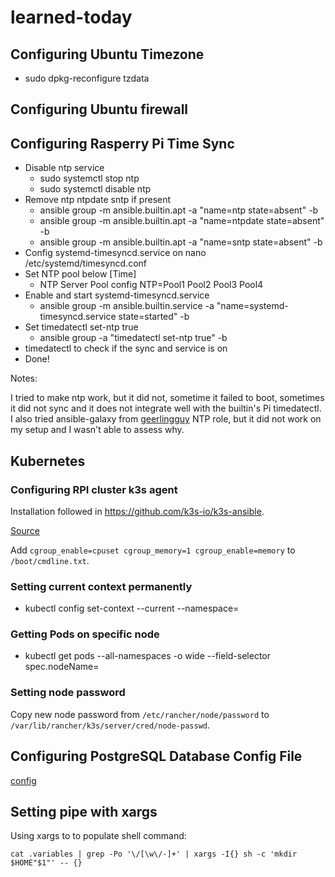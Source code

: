 # learned-today

## Configuring Ubuntu Timezone

* sudo dpkg-reconfigure tzdata

## Configuring Ubuntu firewall



## Configuring Rasperry Pi Time Sync

* Disable ntp service
  * sudo systemctl stop ntp
  * sudo systemctl disable ntp
* Remove ntp ntpdate sntp if present
  * ansible group -m ansible.builtin.apt -a "name=ntp state=absent" -b
  * ansible group -m ansible.builtin.apt -a "name=ntpdate state=absent" -b
  * ansible group -m ansible.builtin.apt -a "name=sntp state=absent" -b
* Config systemd-timesyncd.service on nano /etc/systemd/timesyncd.conf
* Set NTP pool below [Time]
  * NTP Server Pool config NTP=Pool1 Pool2 Pool3 Pool4
* Enable and start systemd-timesyncd.service
  * ansible group -m ansible.builtin.service -a "name=systemd-timesyncd.service state=started" -b
* Set timedatectl set-ntp true
  * ansible group -a "timedatectl set-ntp true" -b
* timedatectl to check if the sync and service is on
* Done!

Notes:

I tried to make ntp work, but it did not, sometime it failed to boot, sometimes it did not sync and it does not integrate well with the builtin's Pi timedatectl.
I also tried ansible-galaxy from [geerlingguy](https://github.com/geerlingguy/ansible-role-ntp) NTP role, but it did not work on my setup and I wasn't able to assess why.

## Kubernetes

### Configuring RPI cluster k3s agent
Installation followed in https://github.com/k3s-io/k3s-ansible.

[Source](https://blog.alexellis.io/test-drive-k3s-on-raspberry-pi/)

Add  `cgroup_enable=cpuset cgroup_memory=1 cgroup_enable=memory` to `/boot/cmdline.txt`. 

### Setting current context permanently

* kubectl config set-context --current --namespace=

### Getting Pods on specific node

* kubectl get pods --all-namespaces -o wide --field-selector spec.nodeName=<node>
 
### Setting node password
 
Copy new node password from `/etc/rancher/node/password` to `/var/lib/rancher/k3s/server/cred/node-passwd`.

## Configuring PostgreSQL Database Config File

[config](https://www.prisma.io/dataguide/postgresql/authentication-and-authorization/configuring-user-authentication)
 
##  Setting pipe with xargs
 
 Using xargs to to populate shell command:
 
 `cat .variables | grep -Po '\/[\w\/-]+' | xargs -I{} sh -c 'mkdir $HOME"$1"' -- {}`
